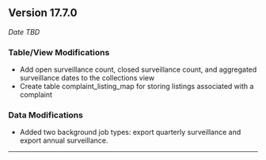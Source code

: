 
## Version 17.7.0
_Date TBD_

### Table/View Modifications
* Add open surveillance count, closed surveillance count, and aggregated surveillance dates to the collections view
* Create table complaint_listing_map for storing listings associated with a complaint

### Data Modifications
* Added two background job types: export quarterly surveillance and export annual surveillance.

---
